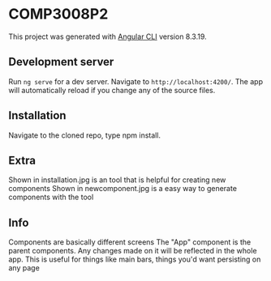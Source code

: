 # COMP3008P2

This project was generated with [Angular CLI](https://github.com/angular/angular-cli) version 8.3.19.

## Development server

Run `ng serve` for a dev server. Navigate to `http://localhost:4200/`. The app will automatically reload if you change any of the source files.

## Installation

Navigate to the cloned repo, type npm install.

## Extra

Shown in installation.jpg is an tool that is helpful for creating new components
Shown in newcomponent.jpg is a easy way to generate components with the tool

## Info

Components are basically different screens
The "App" component is the parent components. Any changes made on it will be reflected in the whole app.
This is useful for things like main bars, things you'd want persisting on any page
